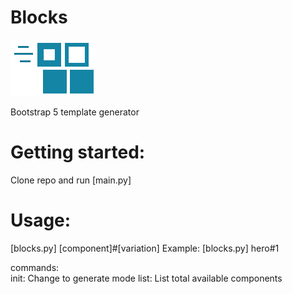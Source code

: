 # Blocks
![alt text](https://github.com/arieuu/Blocks/blob/master/blocks.png)      

Bootstrap 5 template generator

# Getting started:
Clone repo and run [main.py]

# Usage:
[blocks.py] [component]#[variation]
Example: [blocks.py] hero#1

commands:    
init: Change to generate mode
list: List total available components
